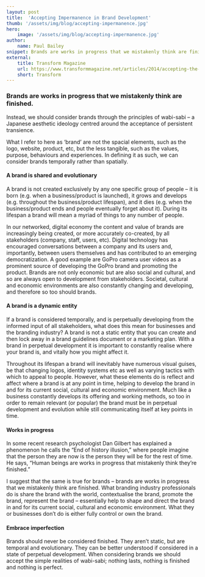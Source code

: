 ```yaml
---
layout: post
title:  'Accepting Impermanence in Brand Development'
thumb: '/assets/img/blog/accepting-impermanence.jpg'
hero: 
    image: '/assets/img/blog/accepting-impermanence.jpg'
author: 
    name: Paul Bailey
snippet: Brands are works in progress that we mistakenly think are finished.
external:
    title: Transform Magazine
    url: https://www.transformmagazine.net/articles/2014/accepting-the-impermanent-in-brand-development/
    short: Transform
---
```


### Brands are works in progress that we mistakenly think are finished.

Instead, we should consider brands through the principles of wabi-sabi – a Japanese aesthetic ideology centred around 
the acceptance of persistent transience.

What I refer to here as ‘brand’ are not the spacial elements, such as the logo, website, product, etc, but the less 
tangible, such as the values, purpose, behaviours and experiences. In defining it as such, we can consider brands 
temporally rather than spatially.

#### A brand is shared and evolutionary

A brand is not created exclusively by any one specific group of people – it is born (e.g. when a business/product is 
launched), it grows and develops (e.g. throughout the business/product lifespan), and it dies (e.g. when the 
business/product ends and people eventually forget about it). During its lifespan a brand will mean a myriad of things 
to any number of people.

In our networked, digital economy the content and value of brands are increasingly being created, or more accurately 
co-created, by all stakeholders (company, staff, users, etc). Digital technology has encouraged conversations between a 
company and its users and, importantly, between users themselves and has contributed to an emerging democratization. A 
good example are GoPro camera user videos as a prominent source of developing the GoPro brand and promoting the product. 
Brands are not only economic but are also social and cultural, and so are always open to development from stakeholders. 
Societal, cultural and economic environments are also constantly changing and developing, and therefore so too should 
brands.

#### A brand is a dynamic entity

If a brand is considered temporally, and is perpetually developing from the informed input of all stakeholders, what 
does this mean for businesses and the branding industry? A brand is not a static entity that you can create and then 
lock away in a brand guidelines document or a marketing plan. With a brand in perpetual development it is important to 
constantly realise where your brand is, and vitally how you might affect it.

Throughout its lifespan a brand will inevitably have numerous visual guises, be that changing logos, identity systems 
etc as well as varying tactics with which to appeal to people. However, what these elements do is reflect and affect 
where a brand is at any point in time, helping to develop the brand in and for its current social, cultural and economic 
environment. Much like a business constantly develops its offering and working methods, so too in order to remain 
relevant (or popular) the brand must be in perpetual development and evolution while still communicating itself at key 
points in time.

#### Works in progress

In some recent research psychologist Dan Gilbert has explained a phenomenon he calls the “End of history illusion,” 
where people imagine that the person they are now is the person they will be for the rest of time. He says, “Human 
beings are works in progress that mistakenly think they’re finished.”

I suggest that the same is true for brands – brands are works in progress that we mistakenly think are finished. What 
branding industry professionals do is share the brand with the world, contextualise the brand, promote the brand, 
represent the brand – essentially help to shape and direct the brand in and for its current social, cultural and 
economic environment. What they or businesses don’t do is either fully control or own the brand.

#### Embrace imperfection

Brands should never be considered finished. They aren’t static, but are temporal and evolutionary. They can be better 
understood if considered in a state of perpetual development. When considering brands we should accept the simple 
realities of wabi-sabi; nothing lasts, nothing is finished and nothing is perfect.